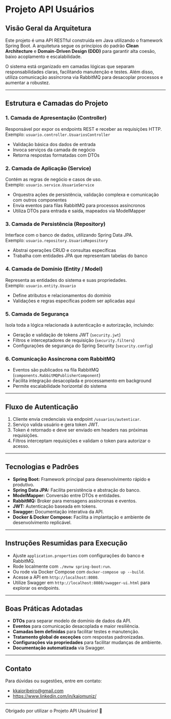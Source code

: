 # Projeto API Usuários

## Visão Geral da Arquitetura

Este projeto é uma API RESTful construída em Java utilizando o framework Spring Boot. A arquitetura segue os princípios do padrão **Clean Architecture** e **Domain-Driven Design (DDD)** para garantir alta coesão, baixo acoplamento e escalabilidade.

O sistema está organizado em camadas lógicas que separam responsabilidades claras, facilitando manutenção e testes. Além disso, utiliza comunicação assíncrona via RabbitMQ para desacoplar processos e aumentar a robustez.

---

## Estrutura e Camadas do Projeto

### 1. Camada de Apresentação (Controller)

Responsável por expor os endpoints REST e receber as requisições HTTP.  
Exemplo: `usuario.controller.UsuariosController`  

- Validação básica dos dados de entrada
- Invoca serviços da camada de negócio
- Retorna respostas formatadas com DTOs

### 2. Camada de Aplicação (Service)

Contém as regras de negócio e casos de uso.  
Exemplo: `usuario.service.UsuarioService`  

- Orquestra ações de persistência, validação complexa e comunicação com outros componentes
- Envia eventos para filas RabbitMQ para processos assíncronos
- Utiliza DTOs para entrada e saída, mapeados via ModelMapper

### 3. Camada de Persistência (Repository)

Interface com o banco de dados, utilizando Spring Data JPA.  
Exemplo: `usuario.repository.UsuarioRepository`  

- Abstrai operações CRUD e consultas específicas
- Trabalha com entidades JPA que representam tabelas do banco

### 4. Camada de Domínio (Entity / Model)

Representa as entidades do sistema e suas propriedades.  
Exemplo: `usuario.entity.Usuario`  

- Define atributos e relacionamentos do domínio
- Validações e regras específicas podem ser aplicadas aqui

### 5. Camada de Segurança

Isola toda a lógica relacionada à autenticação e autorização, incluindo:

- Geração e validação de tokens JWT (`security.jwt`)
- Filtros e interceptadores de requisição (`security.filters`)
- Configurações de segurança do Spring Security (`security.config`)

### 6. Comunicação Assíncrona com RabbitMQ

- Eventos são publicados na fila RabbitMQ (`components.RabbitMQPublisherComponent`)
- Facilita integração desacoplada e processamento em background
- Permite escalabilidade horizontal do sistema

---

## Fluxo de Autenticação

1. Cliente envia credenciais via endpoint `/usuarios/autenticar`.
2. Serviço valida usuário e gera token JWT.
3. Token é retornado e deve ser enviado em headers nas próximas requisições.
4. Filtros interceptam requisições e validam o token para autorizar o acesso.

---

## Tecnologias e Padrões

- **Spring Boot:** Framework principal para desenvolvimento rápido e produtivo.
- **Spring Data JPA:** Facilita persistência e abstração do banco.
- **ModelMapper:** Conversão entre DTOs e entidades.
- **RabbitMQ:** Broker para mensagens assíncronas e eventos.
- **JWT:** Autenticação baseada em tokens.
- **Swagger:** Documentação interativa da API.
- **Docker & Docker Compose:** Facilita a implantação e ambiente de desenvolvimento replicável.

---

## Instruções Resumidas para Execução

- Ajuste `application.properties` com configurações do banco e RabbitMQ.
- Rode localmente com `./mvnw spring-boot:run`.
- Ou rode via Docker Compose com `docker-compose up --build`.
- Acesse a API em `http://localhost:8080`.
- Utilize Swagger em `http://localhost:8080/swagger-ui.html` para explorar os endpoints.

---

## Boas Práticas Adotadas

- **DTOs** para separar modelo de domínio de dados da API.
- **Eventos** para comunicação desacoplada e maior resiliência.
- **Camadas bem definidas** para facilitar testes e manutenção.
- **Tratamento global de exceções** com respostas padronizadas.
- **Configurações via propriedades** para facilitar mudanças de ambiente.
- **Documentação automatizada** via Swagger.

---

## Contato

Para dúvidas ou sugestões, entre em contato:  
- kkaioribeiro@gmail.com
- https://www.linkedin.com/in/kaiomuniz/

---

Obrigado por utilizar o Projeto API Usuários! 🚀
